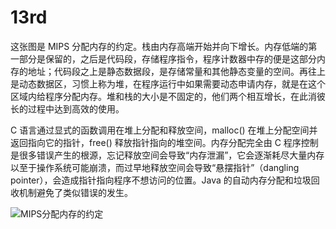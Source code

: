 # 13rd

这张图是 MIPS 分配内存的约定。栈由内存高端开始并向下增长。内存低端的第一部分是保留的，之后是代码段，存储程序指令，程序计数器中存的便是这部分内存的地址；代码段之上是静态数据段，是存储常量和其他静态变量的空间。再往上是动态数据区，习惯上称为堆，在程序运行中如果需要动态申请内存，就是在这个区域内给程序分配内存。堆和栈的大小是不固定的，他们两个相互增长，在此消彼长的过程中达到高效的使用。

C 语言通过显式的函数调用在堆上分配和释放空间，malloc() 在堆上分配空间并返回指向它的指针，free() 释放指针指向的堆空间。内存分配完全由 C 程序控制是很多错误产生的根源，忘记释放空间会导致“内存泄漏”，它会逐渐耗尽大量内存以至于操作系统可能崩溃，而过早地释放空间会导致“悬摆指针”（dangling pointer），会造成指针指向程序不想访问的位置。Java 的自动内存分配和垃圾回收机制避免了类似错误的发生。

![MIPS分配内存的约定](https://github.com/YoungYo/daily-sharing/tree/2dc728d673d3664eb277cc2dd1ee30518330f642/2021/january/MIPS%E5%88%86%E9%85%8D%E5%86%85%E5%AD%98%E7%9A%84%E7%BA%A6%E5%AE%9A.png)
